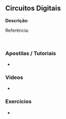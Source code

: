 ## Circuitos Digitais
<strong>Descrição</strong>: 
<br/>

Referência: <a href=""></a>

<br/>

### Apostilas / Tutoriais

- []()

### Videos

- []()

### Exercicios

- []()

